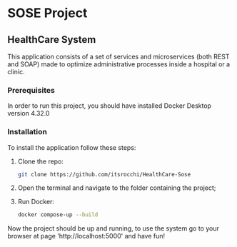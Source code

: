 # SOSE Project
## HealthCare System
This application consists of a set of services and microservices (both REST and SOAP) made to optimize administrative processes inside a hospital or a clinic.

### Prerequisites
In order to run this project, you should have installed Docker Desktop version 4.32.0

### Installation

To install the application follow these steps:
1. Clone the repo:
   
   ```sh
   git clone https://github.com/itsrocchi/HealthCare-Sose
   ```
2. Open the terminal and navigate to the folder containing the project;
3. Run Docker:

	 ```sh
   docker compose-up --build
   ```

Now the project should be up and running, to use the system go to your browser at page 'http://localhost:5000' and have fun!   
